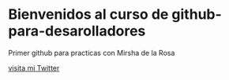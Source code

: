 # Bienvenidos al curso de github-para-desarolladores

Primer github para practicas con Mirsha de la Rosa

[visita mi Twitter](http://twitter.com/Mirksss)
